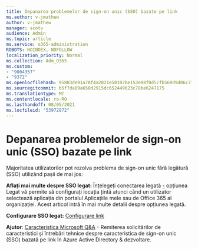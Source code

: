 ```yaml
---
title: Depanarea problemelor de sign-on unic (SSO) bazate pe link
ms.author: v-jmathew
author: v-jmathew
manager: scotv
audience: Admin
ms.topic: article
ms.service: o365-administration
ROBOTS: NOINDEX, NOFOLLOW
localization_priority: Normal
ms.collection: Adm_O365
ms.custom:
- "9004357"
- "9372"
ms.openlocfilehash: 95883de91a78f4a2821e50102be153e08f0d5cfb569d9d86c71d87fe5e28e149
ms.sourcegitcommit: b5f7da89a650d2915dc652449623c78be6247175
ms.translationtype: MT
ms.contentlocale: ro-RO
ms.lasthandoff: 08/05/2021
ms.locfileid: "53972872"
---
```

# <a name="troubleshoot-link-based-seamless-single-sign-on-sso-issues"></a>Depanarea problemelor de sign-on unic (SSO) bazate pe link

Majoritatea utilizatorilor pot rezolva problema de sign-on unic fără legătură (SSO) utilizând pașii de mai jos:

**Aflați mai multe despre SSO legat:** Înțelegeți conectarea legată [-](https://docs.microsoft.com/azure/active-directory/manage-apps/configure-linked-sign-on) opțiunea Legat vă permite să configurați locația țintă atunci când un utilizator selectează aplicația din portalul Aplicațiile mele sau de Office 365 al organizației. Acest articol intră în mai multe detalii despre opțiunea legată.

**Configurare SSO legat:** [Configurare link](https://docs.microsoft.com/azure/active-directory/manage-apps/configure-linked-sign-on#configure-link)

**Ajutor**: [Caracteristica Microsoft Q&A](https://docs.microsoft.com/answers/topics/azure-ad-single-sign-on.html) - Remiterea solicitărilor de caracteristici și întrebări tehnice despre caracteristica de sign-on unic (SSO) bazată pe link în Azure Active Directory & dezvoltare.
